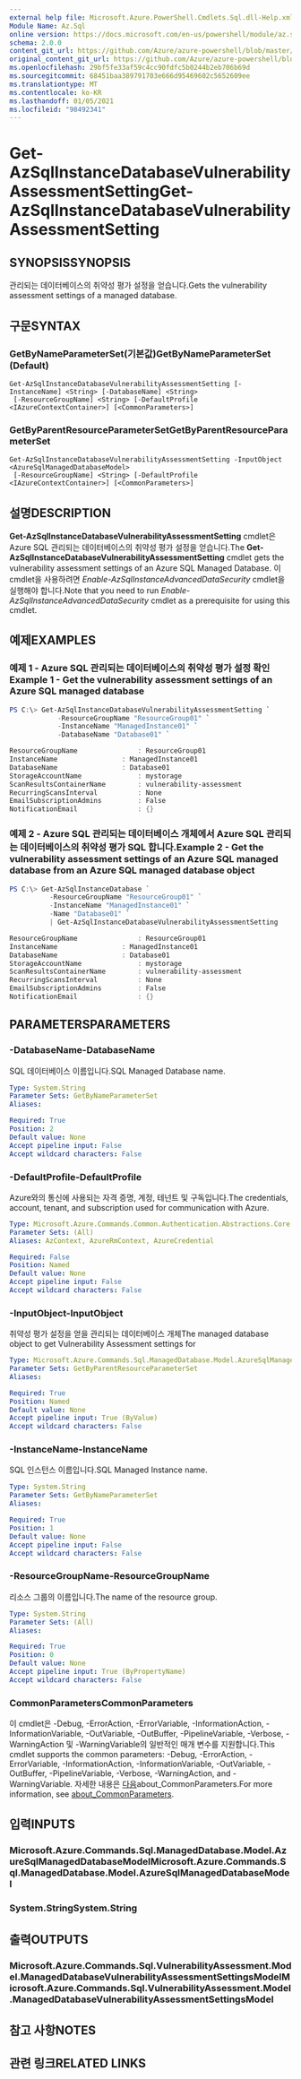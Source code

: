 ```yaml
---
external help file: Microsoft.Azure.PowerShell.Cmdlets.Sql.dll-Help.xml
Module Name: Az.Sql
online version: https://docs.microsoft.com/en-us/powershell/module/az.sql/get-azsqlinstancedatabasevulnerabilityassessmentsetting
schema: 2.0.0
content_git_url: https://github.com/Azure/azure-powershell/blob/master/src/Sql/Sql/help/Get-AzSqlInstanceDatabaseVulnerabilityAssessmentSetting.md
original_content_git_url: https://github.com/Azure/azure-powershell/blob/master/src/Sql/Sql/help/Get-AzSqlInstanceDatabaseVulnerabilityAssessmentSetting.md
ms.openlocfilehash: 29bf5fe33af59c4cc90fdfc5b0244b2eb706b69d
ms.sourcegitcommit: 68451baa389791703e666d95469602c5652609ee
ms.translationtype: MT
ms.contentlocale: ko-KR
ms.lasthandoff: 01/05/2021
ms.locfileid: "98492341"
---
```

# <span data-ttu-id="68236-101">Get-AzSqlInstanceDatabaseVulnerabilityAssessmentSetting</span><span class="sxs-lookup"><span data-stu-id="68236-101">Get-AzSqlInstanceDatabaseVulnerabilityAssessmentSetting</span></span>

## <span data-ttu-id="68236-102">SYNOPSIS</span><span class="sxs-lookup"><span data-stu-id="68236-102">SYNOPSIS</span></span>
<span data-ttu-id="68236-103">관리되는 데이터베이스의 취약성 평가 설정을 얻습니다.</span><span class="sxs-lookup"><span data-stu-id="68236-103">Gets the vulnerability assessment settings of a managed database.</span></span>

## <span data-ttu-id="68236-104">구문</span><span class="sxs-lookup"><span data-stu-id="68236-104">SYNTAX</span></span>

### <span data-ttu-id="68236-105">GetByNameParameterSet(기본값)</span><span class="sxs-lookup"><span data-stu-id="68236-105">GetByNameParameterSet (Default)</span></span>
```
Get-AzSqlInstanceDatabaseVulnerabilityAssessmentSetting [-InstanceName] <String> [-DatabaseName] <String>
 [-ResourceGroupName] <String> [-DefaultProfile <IAzureContextContainer>] [<CommonParameters>]
```

### <span data-ttu-id="68236-106">GetByParentResourceParameterSet</span><span class="sxs-lookup"><span data-stu-id="68236-106">GetByParentResourceParameterSet</span></span>
```
Get-AzSqlInstanceDatabaseVulnerabilityAssessmentSetting -InputObject <AzureSqlManagedDatabaseModel>
 [-ResourceGroupName] <String> [-DefaultProfile <IAzureContextContainer>] [<CommonParameters>]
```

## <span data-ttu-id="68236-107">설명</span><span class="sxs-lookup"><span data-stu-id="68236-107">DESCRIPTION</span></span>
<span data-ttu-id="68236-108">**Get-AzSqlInstanceDatabaseVulnerabilityAssessmentSetting** cmdlet은 Azure SQL 관리되는 데이터베이스의 취약성 평가 설정을 얻습니다.</span><span class="sxs-lookup"><span data-stu-id="68236-108">The **Get-AzSqlInstanceDatabaseVulnerabilityAssessmentSetting** cmdlet gets the vulnerability assessment settings of an Azure SQL Managed Database.</span></span>
<span data-ttu-id="68236-109">이 cmdlet을 사용하려면 *Enable-AzSqlInstanceAdvancedDataSecurity* cmdlet을 실행해야 합니다.</span><span class="sxs-lookup"><span data-stu-id="68236-109">Note that you need to run *Enable-AzSqlInstanceAdvancedDataSecurity* cmdlet as a prerequisite for using this cmdlet.</span></span>

## <span data-ttu-id="68236-110">예제</span><span class="sxs-lookup"><span data-stu-id="68236-110">EXAMPLES</span></span>

### <span data-ttu-id="68236-111">예제 1 - Azure SQL 관리되는 데이터베이스의 취약성 평가 설정 확인</span><span class="sxs-lookup"><span data-stu-id="68236-111">Example 1 - Get the vulnerability assessment settings of an Azure SQL managed database</span></span>
```powershell
PS C:\> Get-AzSqlInstanceDatabaseVulnerabilityAssessmentSetting `
            -ResourceGroupName "ResourceGroup01" `
            -InstanceName "ManagedInstance01" `
            -DatabaseName "Database01" `

ResourceGroupName               : ResourceGroup01
InstanceName                : ManagedInstance01
DatabaseName                : Database01
StorageAccountName              : mystorage
ScanResultsContainerName        : vulnerability-assessment
RecurringScansInterval          : None
EmailSubscriptionAdmins         : False
NotificationEmail               : {}
```

### <span data-ttu-id="68236-112">예제 2 - Azure SQL 관리되는 데이터베이스 개체에서 Azure SQL 관리되는 데이터베이스의 취약성 평가 SQL 합니다.</span><span class="sxs-lookup"><span data-stu-id="68236-112">Example 2 - Get the vulnerability assessment settings of an Azure SQL managed database from an Azure SQL managed database object</span></span>
```powershell
PS C:\> Get-AzSqlInstanceDatabase `
          -ResourceGroupName "ResourceGroup01" `
          -InstanceName "ManagedInstance01" `
          -Name "Database01" `
          | Get-AzSqlInstanceDatabaseVulnerabilityAssessmentSetting 

ResourceGroupName               : ResourceGroup01
InstanceName                : ManagedInstance01
DatabaseName                : Database01
StorageAccountName              : mystorage
ScanResultsContainerName        : vulnerability-assessment
RecurringScansInterval          : None
EmailSubscriptionAdmins         : False
NotificationEmail               : {}
```

## <span data-ttu-id="68236-113">PARAMETERS</span><span class="sxs-lookup"><span data-stu-id="68236-113">PARAMETERS</span></span>

### <span data-ttu-id="68236-114">-DatabaseName</span><span class="sxs-lookup"><span data-stu-id="68236-114">-DatabaseName</span></span>
<span data-ttu-id="68236-115">SQL 데이터베이스 이름입니다.</span><span class="sxs-lookup"><span data-stu-id="68236-115">SQL Managed Database name.</span></span>

```yaml
Type: System.String
Parameter Sets: GetByNameParameterSet
Aliases:

Required: True
Position: 2
Default value: None
Accept pipeline input: False
Accept wildcard characters: False
```

### <span data-ttu-id="68236-116">-DefaultProfile</span><span class="sxs-lookup"><span data-stu-id="68236-116">-DefaultProfile</span></span>
<span data-ttu-id="68236-117">Azure와의 통신에 사용되는 자격 증명, 계정, 테넌트 및 구독입니다.</span><span class="sxs-lookup"><span data-stu-id="68236-117">The credentials, account, tenant, and subscription used for communication with Azure.</span></span>

```yaml
Type: Microsoft.Azure.Commands.Common.Authentication.Abstractions.Core.IAzureContextContainer
Parameter Sets: (All)
Aliases: AzContext, AzureRmContext, AzureCredential

Required: False
Position: Named
Default value: None
Accept pipeline input: False
Accept wildcard characters: False
```

### <span data-ttu-id="68236-118">-InputObject</span><span class="sxs-lookup"><span data-stu-id="68236-118">-InputObject</span></span>
<span data-ttu-id="68236-119">취약성 평가 설정을 얻을 관리되는 데이터베이스 개체</span><span class="sxs-lookup"><span data-stu-id="68236-119">The managed database object to get Vulnerability Assessment settings for</span></span>

```yaml
Type: Microsoft.Azure.Commands.Sql.ManagedDatabase.Model.AzureSqlManagedDatabaseModel
Parameter Sets: GetByParentResourceParameterSet
Aliases:

Required: True
Position: Named
Default value: None
Accept pipeline input: True (ByValue)
Accept wildcard characters: False
```

### <span data-ttu-id="68236-120">-InstanceName</span><span class="sxs-lookup"><span data-stu-id="68236-120">-InstanceName</span></span>
<span data-ttu-id="68236-121">SQL 인스턴스 이름입니다.</span><span class="sxs-lookup"><span data-stu-id="68236-121">SQL Managed Instance name.</span></span>

```yaml
Type: System.String
Parameter Sets: GetByNameParameterSet
Aliases:

Required: True
Position: 1
Default value: None
Accept pipeline input: False
Accept wildcard characters: False
```

### <span data-ttu-id="68236-122">-ResourceGroupName</span><span class="sxs-lookup"><span data-stu-id="68236-122">-ResourceGroupName</span></span>
<span data-ttu-id="68236-123">리소스 그룹의 이름입니다.</span><span class="sxs-lookup"><span data-stu-id="68236-123">The name of the resource group.</span></span>

```yaml
Type: System.String
Parameter Sets: (All)
Aliases:

Required: True
Position: 0
Default value: None
Accept pipeline input: True (ByPropertyName)
Accept wildcard characters: False
```

### <span data-ttu-id="68236-124">CommonParameters</span><span class="sxs-lookup"><span data-stu-id="68236-124">CommonParameters</span></span>
<span data-ttu-id="68236-125">이 cmdlet은 -Debug, -ErrorAction, -ErrorVariable, -InformationAction, -InformationVariable, -OutVariable, -OutBuffer, -PipelineVariable, -Verbose, -WarningAction 및 -WarningVariable의 일반적인 매개 변수를 지원합니다.</span><span class="sxs-lookup"><span data-stu-id="68236-125">This cmdlet supports the common parameters: -Debug, -ErrorAction, -ErrorVariable, -InformationAction, -InformationVariable, -OutVariable, -OutBuffer, -PipelineVariable, -Verbose, -WarningAction, and -WarningVariable.</span></span> <span data-ttu-id="68236-126">자세한 내용은 [다음](http://go.microsoft.com/fwlink/?LinkID=113216)about_CommonParameters.</span><span class="sxs-lookup"><span data-stu-id="68236-126">For more information, see [about_CommonParameters](http://go.microsoft.com/fwlink/?LinkID=113216).</span></span>

## <span data-ttu-id="68236-127">입력</span><span class="sxs-lookup"><span data-stu-id="68236-127">INPUTS</span></span>

### <span data-ttu-id="68236-128">Microsoft.Azure.Commands.Sql.ManagedDatabase.Model.AzureSqlManagedDatabaseModel</span><span class="sxs-lookup"><span data-stu-id="68236-128">Microsoft.Azure.Commands.Sql.ManagedDatabase.Model.AzureSqlManagedDatabaseModel</span></span>

### <span data-ttu-id="68236-129">System.String</span><span class="sxs-lookup"><span data-stu-id="68236-129">System.String</span></span>

## <span data-ttu-id="68236-130">출력</span><span class="sxs-lookup"><span data-stu-id="68236-130">OUTPUTS</span></span>

### <span data-ttu-id="68236-131">Microsoft.Azure.Commands.Sql.VulnerabilityAssessment.Model.ManagedDatabaseVulnerabilityAssessmentSettingsModel</span><span class="sxs-lookup"><span data-stu-id="68236-131">Microsoft.Azure.Commands.Sql.VulnerabilityAssessment.Model.ManagedDatabaseVulnerabilityAssessmentSettingsModel</span></span>

## <span data-ttu-id="68236-132">참고 사항</span><span class="sxs-lookup"><span data-stu-id="68236-132">NOTES</span></span>

## <span data-ttu-id="68236-133">관련 링크</span><span class="sxs-lookup"><span data-stu-id="68236-133">RELATED LINKS</span></span>
